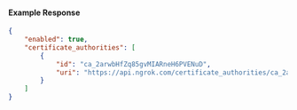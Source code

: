 <!-- Code generated for API Clients. DO NOT EDIT. -->

#### Example Response

```json
{
	"enabled": true,
	"certificate_authorities": [
		{
			"id": "ca_2arwbHfZq85gvMIARneH6PVENuD",
			"uri": "https://api.ngrok.com/certificate_authorities/ca_2arwbHfZq85gvMIARneH6PVENuD"
		}
	]
}
```
